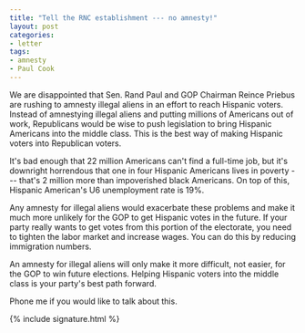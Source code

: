 ```yaml
---
title: "Tell the RNC establishment --- no amnesty!"
layout: post
categories:
- letter
tags:
- amnesty
- Paul Cook
---
```


We are disappointed that Sen. Rand Paul and GOP Chairman Reince Priebus are rushing to amnesty illegal aliens in an effort to reach Hispanic voters. Instead of amnestying illegal aliens and putting millions of Americans out of work, Republicans would be wise to push legislation to bring Hispanic Americans into the middle class. This is the best way of making Hispanic voters into Republican voters.

It's bad enough that 22 million Americans can't find a full-time job, but it's downright horrendous that one in four Hispanic Americans lives in poverty --- that's 2 million more than impoverished black Americans. On top of this, Hispanic American's U6 unemployment rate is 19%.

Any amnesty for illegal aliens would exacerbate these problems and make it much more unlikely for the GOP to get Hispanic votes in the future. If your party really wants to get votes from this portion of the electorate, you need to tighten the labor market and increase wages. You can do this by reducing immigration numbers.

An amnesty for illegal aliens will only make it more difficult, not easier, for the GOP to win future elections. Helping Hispanic voters into the middle class is your party's best path forward.

Phone me if you would like to talk about this.

{% include signature.html %}
